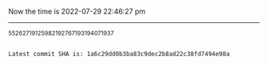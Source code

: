 Now the time is 2022-07-29 22:46:27 pm

---

<small>55262719125982192767193194071937</small>

```txt

Latest commit SHA is: 1a6c29dd0b3ba83c9dec2b8ad22c38fd7494e98a
```
